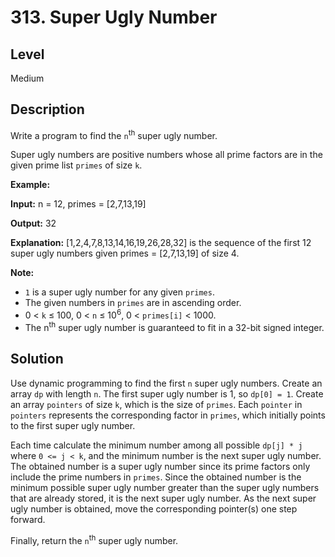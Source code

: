 # 313. Super Ugly Number
## Level
Medium

## Description
Write a program to find the `n`<sup>th</sup> super ugly number.

Super ugly numbers are positive numbers whose all prime factors are in the given prime list `primes` of size `k`.

**Example:**

**Input:** n = 12, primes = [2,7,13,19]

**Output:** 32 

**Explanation:** [1,2,4,7,8,13,14,16,19,26,28,32] is the sequence of the first 12 super ugly numbers given primes = [2,7,13,19] of size 4.

**Note:**

* `1` is a super ugly number for any given `primes`.
* The given numbers in `primes` are in ascending order.
* 0 < `k` ≤ 100, 0 < `n` ≤ 10<sup>6</sup>, 0 < `primes[i]` < 1000.
* The n<sup>th</sup> super ugly number is guaranteed to fit in a 32-bit signed integer.

## Solution
Use dynamic programming to find the first `n` super ugly numbers. Create an array `dp` with length `n`. The first super ugly number is 1, so `dp[0] = 1`. Create an array `pointers` of size `k`, which is the size of `primes`. Each `pointer` in `pointers` represents the corresponding factor in `primes`, which initially points to the first super ugly number.

Each time calculate the minimum number among all possible `dp[j] * j` where `0 <= j < k`, and the minimum number is the next super ugly number. The obtained number is a super ugly number since its prime factors only include the prime numbers in `primes`. Since the obtained number is the minimum possible super ugly number greater than the super ugly numbers that are already stored, it is the next super ugly number. As the next super ugly number is obtained, move the corresponding pointer(s) one step forward.

Finally, return the `n`<sup>th</sup> super ugly number.
